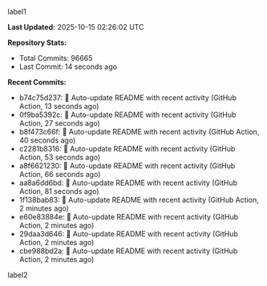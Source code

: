 
label1 
<!-- ACTIVITY_START -->
**Last Updated:** 2025-10-15 02:26:02 UTC

**Repository Stats:**
- Total Commits: 96665
- Last Commit: 14 seconds ago

**Recent Commits:**
- b74c75d237: 🤖 Auto-update README with recent activity (GitHub Action, 13 seconds ago)
- 0f9ba5392c: 🤖 Auto-update README with recent activity (GitHub Action, 27 seconds ago)
- b8f473c66f: 🤖 Auto-update README with recent activity (GitHub Action, 40 seconds ago)
- c2281b8316: 🤖 Auto-update README with recent activity (GitHub Action, 53 seconds ago)
- a8f6621230: 🤖 Auto-update README with recent activity (GitHub Action, 66 seconds ago)
- aa8a6dd6bd: 🤖 Auto-update README with recent activity (GitHub Action, 81 seconds ago)
- 1f138bab83: 🤖 Auto-update README with recent activity (GitHub Action, 2 minutes ago)
- e60e83884e: 🤖 Auto-update README with recent activity (GitHub Action, 2 minutes ago)
- 29daa3d646: 🤖 Auto-update README with recent activity (GitHub Action, 2 minutes ago)
- cbe988bd2a: 🤖 Auto-update README with recent activity (GitHub Action, 2 minutes ago)
<!-- ACTIVITY_END -->

label2
